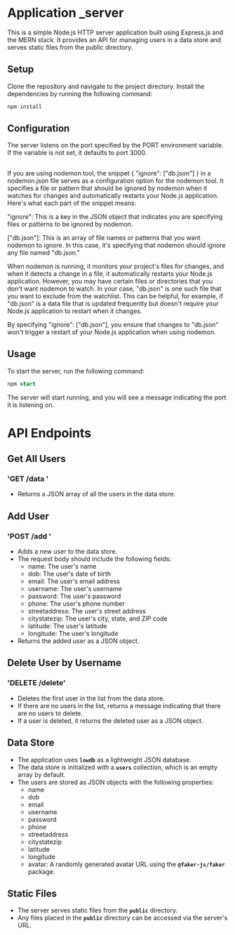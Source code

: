 <!-- @format -->

# Application \_server

This is a simple Node.js HTTP server application built using Express.js and the MERN stack. It provides an API for managing users in a data store and serves static files from the public directory.

## Setup

Clone the repository and navigate to the project directory.
Install the dependencies by running the following command:

```javaScript
npm install
```

## Configuration

The server listens on the port specified by the PORT environment variable. If the variable is not set, it defaults to port 3000.

##

If you are using nodemon tool, the snippet { "ignore": ["db.json"] } in a nodemon.json file serves as a configuration option for the nodemon tool. It specifies a file or pattern that should be ignored by nodemon when it watches for changes and automatically restarts your Node.js application.
Here's what each part of the snippet means:

"ignore": This is a key in the JSON object that indicates you are specifying files or patterns to be ignored by nodemon.

["db.json"]: This is an array of file names or patterns that you want nodemon to ignore. In this case, it's specifying that nodemon should ignore any file named "db.json."

When nodemon is running, it monitors your project's files for changes, and when it detects a change in a file, it automatically restarts your Node.js application. However, you may have certain files or directories that you don't want nodemon to watch. In your case, "db.json" is one such file that you want to exclude from the watchlist. This can be helpful, for example, if "db.json" is a data file that is updated frequently but doesn't require your Node.js application to restart when it changes.

By specifying "ignore": ["db.json"], you ensure that changes to "db.json" won't trigger a restart of your Node.js application when using nodemon.

## Usage

To start the server, run the following command:

```sql
npm start
```

The server will start running, and you will see a message indicating the port it is listening on.

# API Endpoints

## Get All Users

### 'GET /data '

- Returns a JSON array of all the users in the data store.

## Add User

### 'POST /add '

- Adds a new user to the data store.
- The request body should include the following fields:
  - name: The user's name
  - dob: The user's date of birth
  - email: The user's email address
  - username: The user's username
  - password: The user's password
  - phone: The user's phone number
  - streetaddress: The user's street address
  - citystatezip: The user's city, state, and ZIP code
  - latitude: The user's latitude
  - longitude: The user's longitude
- Returns the added user as a JSON object.

## Delete User by Username

### 'DELETE /delete'

- Deletes the first user in the list from the data store.
- If there are no users in the list, returns a message indicating that there are no users to delete.
- If a user is deleted, it returns the deleted user as a JSON object.

## Data Store

- The application uses **`lowdb`** as a lightweight JSON database.
- The data store is initialized with a **`users`** collection, which is an empty array by default.
- The users are stored as JSON objects with the following properties:
  - name
  - dob
  - email
  - username
  - password
  - phone
  - streetaddress
  - citystatezip
  - latitude
  - longitude
  - avatar: A randomly generated avatar URL using the **`@faker-js/faker`** package.

## Static Files

- The server serves static files from the **`public`** directory.
- Any files placed in the **`public`** directory can be accessed via the server's URL.
